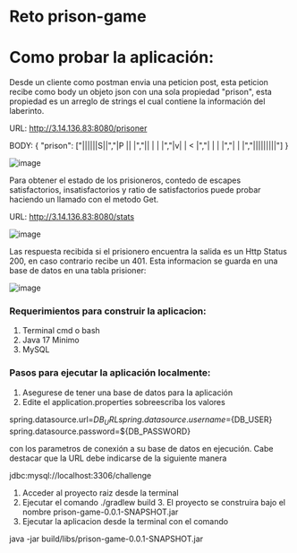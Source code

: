 # Reto prison-game

# Como probar la aplicación:

Desde un cliente como postman envia una peticion post, esta peticion recibe como body un objeto json con una sola propiedad "prison", esta propiedad es un arreglo 
de strings el cual contiene la información del laberinto.

URL: http://3.14.136.83:8080/prisoner

BODY:
{
  "prison": ["||||||S||","|P ||   |","||  | | |","|v| | < |","| |   | |","|   |   |","|||||||||"]
}

![image](https://user-images.githubusercontent.com/3578372/235269247-7f81a2d7-7f88-4189-b6ff-ecec802827d1.png)

Para obtener el estado de los prisioneros, contedo de escapes satisfactorios, insatisfactorios y ratio de satisfactorios puede probar haciendo un llamado con el metodo 
Get.

URL: http://3.14.136.83:8080/stats

![image](https://user-images.githubusercontent.com/3578372/235269431-7d56f008-9dbe-4fdd-9941-374f1ca1f005.png)


Las respuesta recibida si el prisionero encuentra la salida es un Http Status 200, en caso contrario recibe un 401.
Esta informacion se guarda en una base de datos en una tabla prisioner:

![image](https://user-images.githubusercontent.com/3578372/235266923-af5b0b0a-c2e0-439b-87ec-2493e2c372c9.png)

### Requerimientos para construir la aplicacion:
1. Terminal cmd o bash
2. Java 17 Minimo
3. MySQL 

### Pasos para ejecutar la aplicación localmente:
1. Asegurese de tener una base de datos para la aplicación
2. Edite el application.properties sobreescriba los valores

spring.datasource.url=${DB_URL}
spring.datasource.username=${DB_USER}
spring.datasource.password=${DB_PASSWORD}

con los parametros de conexión a su base de datos en ejecución.
Cabe destacar que la URL debe indicarse de la siguiente manera

jdbc:mysql://localhost:3306/challenge
1. Acceder al proyecto raiz desde la terminal
3. Ejecutar el comando ./gradlew build
   3. El proyecto se construira bajo el nombre prison-game-0.0.1-SNAPSHOT.jar 
3. Ejecutar la aplicacion desde la terminal con el comando

java -jar build/libs/prison-game-0.0.1-SNAPSHOT.jar

